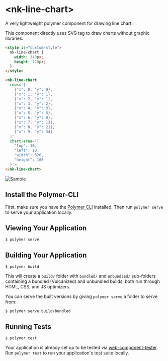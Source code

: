 # \<nk-line-chart\>

A very lightweight polymer component for drawing line chart.

This component directly uses SVG tag to draw charts without graphic libraries.

```html
<style is="custom-style">
  nk-line-chart {
    width: 340px;
    height: 120px;
  }
</style>

<nk-line-chart
  rows='[
    {"x": 0, "y": 0},
    {"x": 1, "y": 1},
    {"x": 2, "y": 1},
    {"x": 3, "y": 2},
    {"x": 4, "y": 3},
    {"x": 5, "y": 5},
    {"x": 6, "y": 8},
    {"x": 7, "y": 13},
    {"x": 8, "y": 21},
    {"x": 9, "y": 34}
  ]'
  chart-area='{
    "top": 10,
    "left": 10,
    "width": 320,
    "height": 100
  }'>
</nk-line-chart>
```

![Sample](https://naoak.github.io/nk-line-chart/images/sample.svg)

## Install the Polymer-CLI

First, make sure you have the [Polymer CLI](https://www.npmjs.com/package/polymer-cli) installed. Then run `polymer serve` to serve your application locally.

## Viewing Your Application

```
$ polymer serve
```

## Building Your Application

```
$ polymer build
```

This will create a `build/` folder with `bundled/` and `unbundled/` sub-folders
containing a bundled (Vulcanized) and unbundled builds, both run through HTML,
CSS, and JS optimizers.

You can serve the built versions by giving `polymer serve` a folder to serve
from:

```
$ polymer serve build/bundled
```

## Running Tests

```
$ polymer test
```

Your application is already set up to be tested via [web-component-tester](https://github.com/Polymer/web-component-tester). Run `polymer test` to run your application's test suite locally.
